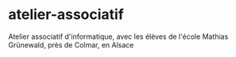 # atelier-associatif
Atelier associatif d'informatique, avec les élèves de l'école Mathias Grünewald, près de Colmar, en Alsace
